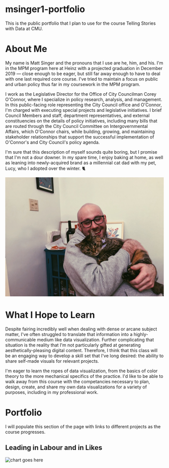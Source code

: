 # msinger1-portfolio
This is the public portfolio that I plan to use for the course Telling Stories with Data at CMU.

# About Me
My name is Matt Singer and the pronouns that I use are he, him, and his. I'm in the MPM program here at Heinz with a projected graduation in December 2019 — close enough to be eager, but still far away enough to have to deal with one last required core course. I've tried to maintain a focus on public and urban policy thus far in my coursework in the MPM program.

I work as the Legislative Director for the Office of City Councilman Corey O'Connor, where I specialize in policy research, analysis, and management. In this public-facing role representing the City Council office and O'Connor, I'm charged with executing special projects and legislative initiatives. I brief Council Members and staff, department representatives, and external constituencies on the details of policy initiatives, including many bills that are routed through the City Council Committee on Intergovernmental Affairs, which O'Connor chairs, while building, growing, and maintaining stakeholder relationships that support the successful implementation of O'Connor's and City Council's policy agenda.

I'm sure that this description of myself sounds quite boring, but I promise that I'm not a dour downer. In my spare time, I enjoy baking at home, as well as leaning into newly-acquired brand as a millennial cat dad with my pet, Lucy, who I adopted over the winter. :cat2:

![This is my cat](Picture%20with%20Lucy.JPG)

# What I Hope to Learn
Despite fairing incredibly well when dealing with dense or arcane subject matter, I've often struggled to translate that information into a highly-communicable medium like data visualization. Further complicating that situation is the reality that I'm not particularly gifted at generating aesthetically-pleasing digital content. Therefore, I think that this class will be an engaging way to develop a skill set that I've long desired: the ability to share self-made visuals for relevant projects.

I'm eager to learn the ropes of data visualization, from the basics of color theory to the more mechanical specifics of the practice. I'd like to be able to walk away from this course with the competancies necessary to plan, design, create, and share my own data visualizations for a variety of purposes, including in my professional work.

# Portfolio
I will populate this section of the page with links to different projects as the course progresses.
## Leading in Labour and in Likes 
![chart goes here](//datawrapper.dwcdn.net/cbkTX/1/)
